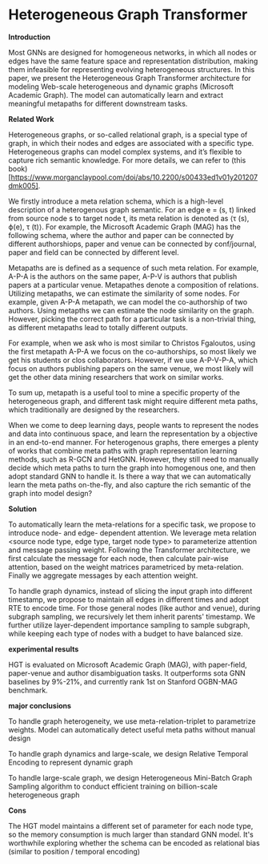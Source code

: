 # Heterogeneous Graph Transformer

**Introduction**

Most GNNs are designed for homogeneous networks, in which all nodes or edges have the same feature space and representation distribution, making them infeasible for representing evolving heterogeneous structures. In this paper, we present the Heterogeneous Graph Transformer architecture for modeling Web-scale heterogeneous and dynamic graphs (Microsoft Academic Graph). The model can automatically learn and extract meaningful metapaths for different downstream tasks.

**Related Work**

Heterogeneous graphs, or so-called relational graph, is a special type of graph, in which their nodes and edges are associated with a specific type. Heterogeneous graphs can model complex systems, and it’s flexible to capture rich semantic knowledge. For more details, we can refer to (this book)[https://www.morganclaypool.com/doi/abs/10.2200/s00433ed1v01y201207dmk005].


We firstly introduce a meta relation schema, which is a high-level description of a heterogenous graph semantic. For an edge e = (s, t) linked from source node s to target node t, its meta relation is denoted as ⟨τ (s), ϕ(e), τ (t)⟩. For example, the Microsoft Academic Graph (MAG) has the following schema, where the author and paper can be connected by different authorshiops, paper and venue can be connected by conf/journal, paper and field can be connected by different level.

Metapaths are is defined as a sequence of such meta relation. For example, A-P-A is the authors on the same paper, A-P-V is authors that publish papers at a particular venue. Metapathes denote a composition of relations. Utilizing metapaths, we can estimate the similarity of some nodes. For example, given A-P-A metapath, we can model the co-authorship of two authors. Using metapths we can estimate the node similarity on the graph. However, picking the correct path for a particular task is a non-trivial thing, as different metapaths lead to totally different outputs.

For example, when we ask who is most similar to Christos Fgaloutos, using the first metapath A-P-A we focus on the co-authorships, so most likely we get his students or clos collaborators. However, if we use A-P-V-P-A, which focus on authors publishing papers on the same venue, we most likely will get the other data mining researchers that work on similar works.


To sum up, metapath is a useful tool to mine a specific property of the heterogeneous graph, and different task might require different meta paths, which traditionally are designed by the researchers. 

When we come to deep learning days, people wants to represent the nodes and data into continuous space, and learn the representation by a objective in an end-to-end manner. For heterogenous graphs, there emerges a plenty of works that combine meta paths with graph representation learning methods, such as R-GCN and HetGNN. However, they still need to manually decide which meta paths to turn the graph into homogenous one, and then adopt standard GNN to handle it. Is there a way that we can automatically learn the meta paths on-the-fly, and also capture the rich semantic of the graph into model design?


**Solution**

To automatically learn the meta-relations for a specific task, we propose to introduce node- and edge- dependent attention. We leverage meta relation <source node type, edge type, target node type> to parameterize attention and message passing weight. Following the Transformer architecture, we first calculate the message for each node, then calculate pair-wise attention, based on the weight matrices parametriced by meta-relation. Finally we aggregate messages by each attention weight.

To handle graph dynamics, instead of slicing the input graph into different timestamp, we propose to maintain all edges in different times and adopt RTE to encode time. For those general nodes (like author and venue), during subgraph sampling, we recursively let them inherit parents' timestamp. We further utilize layer-dependent importance sampling to sample subgraph, while keeping each type of nodes with a budget to have balanced size.


**experimental results**

HGT is evaluated on Microsoft Academic Graph (MAG), with paper-field, paper-venue and author disambiguation tasks. It outperforms sota GNN baselines by 9%-21%, and currently rank 1st on Stanford OGBN-MAG benchmark. 

**major conclusions**

To handle graph heterogeneity, we use meta-relation-triplet to parametrize weights. Model can automatically detect useful meta paths without manual design

To handle graph dynamics and large-scale, we design Relative Temporal Encoding to represent dynamic graph

To handle large-scale graph, we design Heterogeneous Mini-Batch Graph Sampling algorithm to conduct efficient training on billion-scale heterogeneous graph


**Cons**

The HGT model maintains a different set of parameter for each node type, so the memory consumption is much larger than standard GNN model. It's worthwhile exploring whether the schema can be encoded as relational bias (similar to position / temporal encoding)


